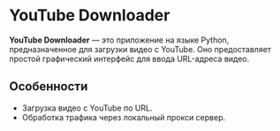 ﻿# YouTube Downloader
**YouTube Downloader** — это приложение на языке Python, предназначенное для загрузки видео с YouTube. Оно предоставляет простой графический интерфейс для ввода URL-адреса видео.

## Особенности

- Загрузка видео с YouTube по URL.
- Обработка трафика через локальный прокси сервер.